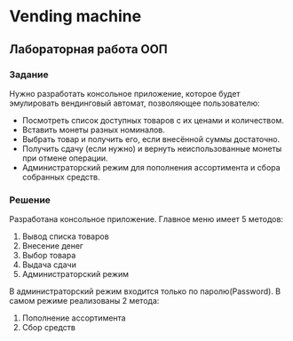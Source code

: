 # Vending machine
## Лабораторная работа ООП

### Задание
Нужно разработать консольное приложение, которое будет эмулировать вендинговый автомат, позволяющее пользователю:
- Посмотреть список доступных товаров с их ценами и количеством.
- Вставить монеты разных номиналов.
- Выбрать товар и получить его, если внесённой суммы достаточно.
- Получить сдачу (если нужно) и вернуть неиспользованные монеты при отмене операции.
- Администраторский режим для пополнения ассортимента и сбора собранных средств.

### Решение
Разработана консольное приложение.
Главное меню имеет 5 методов: 
1. Вывод списка товаров
2. Внесение денег
3. Выбор товара
4. Выдача сдачи
5. Администраторский режим

В администраторский режим входится только по паролю(Password). В самом режиме реализованы 2 метода:
1. Пополнение ассортимента
2. Сбор средств
